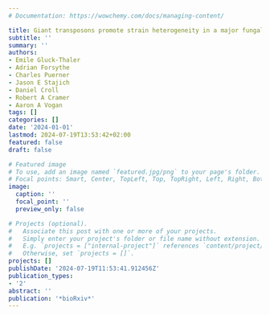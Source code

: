 ```yaml
---
# Documentation: https://wowchemy.com/docs/managing-content/

title: Giant transposons promote strain heterogeneity in a major fungal pathogen
subtitle: ''
summary: ''
authors:
- Emile Gluck-Thaler
- Adrian Forsythe
- Charles Puerner
- Jason E Stajich
- Daniel Croll
- Robert A Cramer
- Aaron A Vogan
tags: []
categories: []
date: '2024-01-01'
lastmod: 2024-07-19T13:53:42+02:00
featured: false
draft: false

# Featured image
# To use, add an image named `featured.jpg/png` to your page's folder.
# Focal points: Smart, Center, TopLeft, Top, TopRight, Left, Right, BottomLeft, Bottom, BottomRight.
image:
  caption: ''
  focal_point: ''
  preview_only: false

# Projects (optional).
#   Associate this post with one or more of your projects.
#   Simply enter your project's folder or file name without extension.
#   E.g. `projects = ["internal-project"]` references `content/project/deep-learning/index.md`.
#   Otherwise, set `projects = []`.
projects: []
publishDate: '2024-07-19T11:53:41.912456Z'
publication_types:
- '2'
abstract: ''
publication: '*bioRxiv*'
---
```

